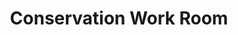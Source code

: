 ---
pid: '83'
_date: between 1934 and 2009
derivativo_link: https://derivativo-4.library.columbia.edu/iiif/2/ldpd:341283/
dlc_link: https://dlc.library.columbia.edu/catalog/cul:zpc866t1ws
format: photographs
iiif_json: https://derivativo-4.library.columbia.edu/iiif/2/ldpd:341283/info.json
_name: 
native_jpg: https://derivativo-4.library.columbia.edu/iiif/2/ldpd:341283/full/!768,768/0/native.jpg
shelf_location: Box no. Box 162, Folder no. Folder 14 (Buildings & Grounds - Morningside
  - Butler Library, Interior), Historical Photograph Collection
subjects: Academic libraries; New York (N.Y.); Butler Library
summary: View of paper rolls in the Conservation department work room.
title: Conservation Work Room
permalink: /photos/83/
layout: photo-page
---